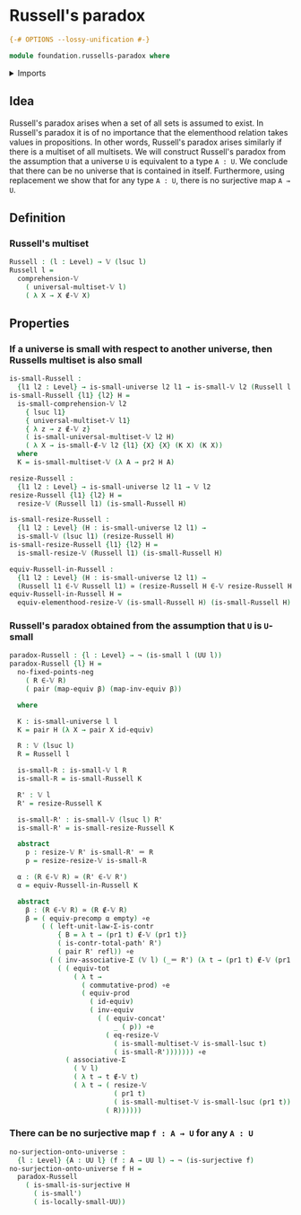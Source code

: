 # Russell's paradox

```agda
{-# OPTIONS --lossy-unification #-}

module foundation.russells-paradox where
```

<details><summary>Imports</summary>

```agda
open import foundation.dependent-pair-types
open import foundation.functoriality-cartesian-product-types
open import foundation.identity-types
open import foundation.locally-small-types
open import foundation.negation
open import foundation.small-types
open import foundation.small-universes
open import foundation.surjective-maps
open import foundation.type-arithmetic-cartesian-product-types
open import foundation.type-arithmetic-dependent-pair-types
open import foundation.universe-levels

open import foundation-core.contractible-types
open import foundation-core.empty-types
open import foundation-core.equivalences
open import foundation-core.functoriality-dependent-pair-types
open import foundation-core.functoriality-function-types

open import trees.multisets
open import trees.small-multisets
open import trees.universal-multiset
```

</details>

## Idea

Russell's paradox arises when a set of all sets is assumed to exist. In
Russell's paradox it is of no importance that the elementhood relation takes
values in propositions. In other words, Russell's paradox arises similarly if
there is a multiset of all multisets. We will construct Russell's paradox from
the assumption that a universe `U` is equivalent to a type `A : U`. We conclude
that there can be no universe that is contained in itself. Furthermore, using
replacement we show that for any type `A : U`, there is no surjective map
`A → U`.

## Definition

### Russell's multiset

```agda
Russell : (l : Level) → 𝕍 (lsuc l)
Russell l =
  comprehension-𝕍
    ( universal-multiset-𝕍 l)
    ( λ X → X ∉-𝕍 X)
```

## Properties

### If a universe is small with respect to another universe, then Russells multiset is also small

```agda
is-small-Russell :
  {l1 l2 : Level} → is-small-universe l2 l1 → is-small-𝕍 l2 (Russell l1)
is-small-Russell {l1} {l2} H =
  is-small-comprehension-𝕍 l2
    { lsuc l1}
    { universal-multiset-𝕍 l1}
    { λ z → z ∉-𝕍 z}
    ( is-small-universal-multiset-𝕍 l2 H)
    ( λ X → is-small-∉-𝕍 l2 {l1} {X} {X} (K X) (K X))
  where
  K = is-small-multiset-𝕍 (λ A → pr2 H A)

resize-Russell :
  {l1 l2 : Level} → is-small-universe l2 l1 → 𝕍 l2
resize-Russell {l1} {l2} H =
  resize-𝕍 (Russell l1) (is-small-Russell H)

is-small-resize-Russell :
  {l1 l2 : Level} (H : is-small-universe l2 l1) →
  is-small-𝕍 (lsuc l1) (resize-Russell H)
is-small-resize-Russell {l1} {l2} H =
  is-small-resize-𝕍 (Russell l1) (is-small-Russell H)

equiv-Russell-in-Russell :
  {l1 l2 : Level} (H : is-small-universe l2 l1) →
  (Russell l1 ∈-𝕍 Russell l1) ≃ (resize-Russell H ∈-𝕍 resize-Russell H)
equiv-Russell-in-Russell H =
  equiv-elementhood-resize-𝕍 (is-small-Russell H) (is-small-Russell H)
```

### Russell's paradox obtained from the assumption that `U` is `U`-small

```agda
paradox-Russell : {l : Level} → ¬ (is-small l (UU l))
paradox-Russell {l} H =
  no-fixed-points-neg
    ( R ∈-𝕍 R)
    ( pair (map-equiv β) (map-inv-equiv β))

  where

  K : is-small-universe l l
  K = pair H (λ X → pair X id-equiv)

  R : 𝕍 (lsuc l)
  R = Russell l

  is-small-R : is-small-𝕍 l R
  is-small-R = is-small-Russell K

  R' : 𝕍 l
  R' = resize-Russell K

  is-small-R' : is-small-𝕍 (lsuc l) R'
  is-small-R' = is-small-resize-Russell K

  abstract
    p : resize-𝕍 R' is-small-R' ＝ R
    p = resize-resize-𝕍 is-small-R

  α : (R ∈-𝕍 R) ≃ (R' ∈-𝕍 R')
  α = equiv-Russell-in-Russell K

  abstract
    β : (R ∈-𝕍 R) ≃ (R ∉-𝕍 R)
    β = ( equiv-precomp α empty) ∘e
        ( ( left-unit-law-Σ-is-contr
            { B = λ t → (pr1 t) ∉-𝕍 (pr1 t)}
            ( is-contr-total-path' R')
            ( pair R' refl)) ∘e
          ( ( inv-associative-Σ (𝕍 l) (_＝ R') (λ t → (pr1 t) ∉-𝕍 (pr1 t))) ∘e
            ( ( equiv-tot
                ( λ t →
                  ( commutative-prod) ∘e
                  ( equiv-prod
                    ( id-equiv)
                    ( inv-equiv
                      ( ( equiv-concat'
                          _ ( p)) ∘e
                        ( eq-resize-𝕍
                          ( is-small-multiset-𝕍 is-small-lsuc t)
                          ( is-small-R'))))))) ∘e
              ( associative-Σ
                ( 𝕍 l)
                ( λ t → t ∉-𝕍 t)
                ( λ t → ( resize-𝕍
                          ( pr1 t)
                          ( is-small-multiset-𝕍 is-small-lsuc (pr1 t))) ＝
                        ( R))))))
```

### There can be no surjective map `f : A → U` for any `A : U`

```agda
no-surjection-onto-universe :
  {l : Level} {A : UU l} (f : A → UU l) → ¬ (is-surjective f)
no-surjection-onto-universe f H =
  paradox-Russell
    ( is-small-is-surjective H
      ( is-small')
      ( is-locally-small-UU))
```
